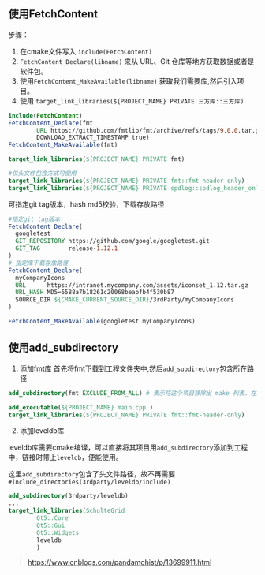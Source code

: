 ## 使用FetchContent

步骤：
  1. 在cmake文件写入  `include(FetchContent) `
  2.  `FetchContent_Declare(libname)` 来从 URL、Git 仓库等地方获取数据或者是软件包。
 3. 使用`FetchContent_MakeAvailable(libname)` 获取我们需要库,然后引入项目。
 4. 使用 `target_link_libraries(${PROJECT_NAME} PRIVATE 三方库::三方库)`

```cmake
include(FetchContent)  
FetchContent_Declare(fmt  
        URL https://github.com/fmtlib/fmt/archive/refs/tags/9.0.0.tar.gz
        DOWNLOAD_EXTRACT_TIMESTAMP true)  
FetchContent_MakeAvailable(fmt)

target_link_libraries(${PROJECT_NAME} PRIVATE fmt)

#仅头文件包含方式可使用
target_link_libraries(${PROJECT_NAME} PRIVATE fmt::fmt-header-only)
target_link_libraries(${PROJECT_NAME} PRIVATE spdlog::spdlog_header_only)
```
可指定git tag版本，hash md5校验，下载存放路径
```cmake
#指定git tag版本
FetchContent_Declare(
  googletest
  GIT_REPOSITORY https://github.com/google/googletest.git
  GIT_TAG        release-1.12.1
)
# 指定库下载存放路径
FetchContent_Declare(
  myCompanyIcons
  URL      https://intranet.mycompany.com/assets/iconset_1.12.tar.gz
  URL_HASH MD5=5588a7b18261c20068beabfb4f530b87
  SOURCE_DIR ${CMAKE_CURRENT_SOURCE_DIR}/3rdParty/myCompanyIcons 
)

FetchContent_MakeAvailable(googletest myCompanyIcons)
```

## 使用add_subdirectory
1. 添加fmt库
首先将fmt下载到工程文件夹中,然后`add_subdirectory`包含所在路径
```cmake
add_subdirectory(fmt EXCLUDE_FROM_ALL) # 表示将这个项目移除出 make 列表，在默认编译的时候，不会被编译

add_executable(${PROJECT_NAME} main.cpp )
target_link_libraries(${PROJECT_NAME} PRIVATE fmt::fmt-header-only)
```
2. 添加leveldb库

leveldb库需要cmake编译，可以直接将其项目用`add_subdirectory`添加到工程中，链接时带上`leveldb`，便能使用。

这里`add_subdirectory`包含了头文件路径，故不再需要`#include_directories(3rdparty/leveldb/include)`

```cmake
add_subdirectory(3rdparty/leveldb)
...
target_link_libraries(SchulteGrid
        Qt5::Core
        Qt5::Gui
        Qt5::Widgets
        leveldb
        )
```




> https://www.cnblogs.com/pandamohist/p/13699911.html